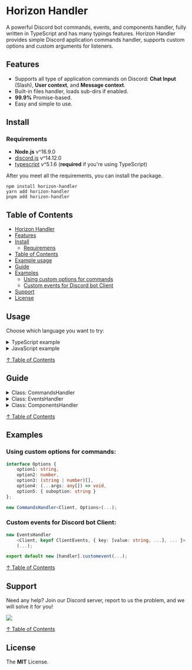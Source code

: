 # Horizon Handler
A powerful Discord bot commands, events, and components handler, fully written in TypeScript and has many typings features. Horizon Handler provides simple Discord application commands handler, supports custom options and custom arguments for listeners.

## Features
- Supports all type of application commands on Discord: **Chat Input** (Slash), **User context**, and **Message context**.
- Built-in files handler, loads sub-dirs if enabled.
- **99.9%** Promise-based.
- Easy and simple to use.

## Install
### Requirements
- **Node.js** v^16.9.0
- [discord.js](https://npmjs.com/package/discord.js) v^14.12.0
- [typescript](https://npmjs.com/package/typescript) v^5.1.6 (**required** if you're using TypeScript)

After you meet all the requirements, you can install the package.

```sh-session
npm install horizon-handler
yarn add horizon-handler
pnpm add horizon-handler
```

## Table of Contents

- [Horizon Handler](#horizon-handler)
- [Features](#features)
- [Install](#install)
    - [Requiremens](#requirements)
- [Table of Contents](#table-of-contents)
- [Example usage](#example-usage)
- [Guide](#guide)
- [Examples](#examples)
    - [Using custom options for commands](#using-custom-options-for-commands)
    - [Custom events for Discord bot Client](#custom-events-for-discord-bot-client)
- [Support](#support)
- [License](#license)

## Usage

Choose which language you want to try:

<!-- TYPESCRIPT EXAMPLE -->

<details>
  <summary>TypeScript example </summary>

### Tree of the project example:

```
Example Bot
├─── src
│    ├─── index.ts
│    ├─── events
│    │   └─── ready.ts
│    │   └─── interactionCreate.ts
│    └─── commands
│         └─── Utility
│              └─── ping.ts
├─── package.json
└─── tsconfig.json
```

### tsconfig.json compiler options

> **Note**: For this example, the out directory name is **dist**. You can change it at anytime, but make sure that the path directory names are also renamed to the new one for **CommandsHandler** and **EventsHandler** classes.

```json
{
    "compilerOptions": {
        "target": "ES2020",
        "module": "CommonJS",
        "outDir": "dist",
        "strict": true,
    },
    "include": [
        "src"
    ],
    "exclude": [
        "node_modules",
        "dist"
    ]
}
```

### Create a new Discord bot client: (`index.ts`)
```ts
import { Client } from 'discord.js';

const client = new Client({
    intents: [
        'Guilds'
    ]
});

client.login('Your bot token goes here');
```

### Define a new commands & events handler and load all the files: (`index.ts`)
```ts
import {
    CommandsHandler,
    EventsHandler,
    CommandStructure
} from 'horizon-handler';

export const cmdshandler = new CommandsHandler<Client>('./dist/commands/', true);

cmdshandler.on('fileLoad', (command) => console.log(`Loaded new command: ` + command.name));

export const eventshandler = new EventsHandler<Client>('./dist/events/');

eventshandler.on('fileLoad', (event) => console.log(`Loaded new event: ` + event));

export const collection = new Collection<string, CommandStructure<Client>>();

(async () => {
    await cmdshandler.load(collection);

    await eventshandler.load(client);
})();
```

### Create a new simple command: (`ping.ts`)

```ts
import { SlashCommandBuilder } from 'discord.js';
import { CommandType } from 'horizon-handler';
import { cmdshandler } from '../../index';

export default new cmdshandler.command({
    type: CommandType.ChatInput,
    structure: new SlashCommandBuilder()
        .setName('ping')
        .setDescription('Replies with Pong!'),
    run: async (client, interaction) => {
        await interaction.reply({
            content: 'Pong!'
        });
    }
});
```

### Create a new event to log whenever the client is ready or not and deploy the application commands to Discord API: (`ready.ts`)

```ts
import { eventshandler, cmdshandler } from '../../index';

export default new eventshandler.event({
    event: 'ready',
    once: true,
    run: async (_, client) => {
        console.log(`Logged in as: ` + client.user.displayName);

        await cmdshandler.deploy(client);
    }
});
```

### Create a new event to handle application commands: (`interactionCreate.ts`)

```ts
import { eventshandler, collection } from '../../index';

export default new eventshandler.event({
    event: 'interactionCreate',
    run: (client, interaction) => {
        if (!interaction.isChatInputCommand()) return;

        const command = collection.get(interaction.commandName);

        if (!command || command.type !== 1) return;

        try {
            command.run(client, interaction);
        } catch (e) {
            console.error(e);
        };
    }
});
```

[↑ Go back to Usage](#usage)

</details>

<!-- JAVASCRIPT EXAMPLE -->

<details>
  <summary>JavaScript example </summary>

### Tree of the project example:

```
Example Bot
├─── src
│    ├─── index.js
│    ├─── events
│    │   └─── ready.js
│    │   └─── interactionCreate.js
│    └─── commands
│         └─── Utility
│              └─── ping.js
└─── package.json
```

### Create a new Discord bot client: (`index.js`)
```ts
const { Client } = require('discord.js');

const client = new Client({
    intents: [
        'Guilds'
    ]
});

client.login('Your bot token goes here');
```

### Define a new commands & events handler and load all the files: (`index.js`)
```ts
const {
    CommandsHandler,
    EventsHandler
} = require('horizon-handler');

const cmdshandler = new CommandsHandler('./dist/commands/', true);

cmdshandler.on('fileLoad', (command) => console.log(`Loaded new command: ` + command.name));

const eventshandler = new EventsHandler('./dist/events/');

eventshandler.on('fileLoad', (event) => console.log(`Loaded new event: ` + event));

const collection = new Collection();

module.exports = { cmdshandler, eventshandler, collection };

(async () => {
    await cmdshandler.load(collection);

    await eventshandler.load(client);
})();
```

### Create a new simple command: (`ping.js`)

```ts
const { SlashCommandBuilder } = require('discord.js');
const { CommandType } = require('horizon-handler');
const { cmdshandler } = require('../../index');

module.exports = new cmdshandler.command({
    type: CommandType.ChatInput,
    structure: new SlashCommandBuilder()
        .setName('ping')
        .setDescription('Replies with Pong!'),
    run: async (client, interaction) => {
        await interaction.reply({
            content: 'Pong!'
        });
    }
});
```

### Create a new event to log whenever the client is ready or not and deploy the application commands to Discord API: (`ready.js`)

```ts
const { eventshandler, cmdshandler } = require('../../index');

module.exports = new eventshandler.event({
    event: 'ready',
    once: true,
    run: async (_, client) => {
        console.log(`Logged in as: ` + client.user.displayName);

        await cmdshandler.deploy(client);
    }
});
```

### Create a new event to handle application commands: (`interactionCreate.js`)

```ts
const { eventshandler, collection } = require('../../index');

module.exports = new eventshandler.event({
    event: 'interactionCreate',
    run: (client, interaction) => {
        if (!interaction.isChatInputCommand()) return;

        const command = collection.get(interaction.commandName);

        if (!command || command.type !== 1) return;

        try {
            command.run(client, interaction);
        } catch (e) {
            console.error(e);
        };
    }
});
```

[↑ Go back to Usage](#usage)

</details>

[↑ Table of Contents](#table-of-contents)

## Guide
<details>
  <summary>Class: CommandsHandler </summary>

### Class: CommandsHandler (extends `EventEmitter`)
#### Type parameters:
| Parameter | Type | Default | Description |
| -------- | -------- | -------- | -------- |
| C | **Client** | - | The Discord bot client. |
| O | { [k: **string**]: **any** } | **{ }** | The custom options for commands. |
| A | **any** | **unknown** | The custom arguments for the **run** property of each command. |

#### Constructor:
| Parameter | Type | Default | Description |
| -------- | -------- | -------- | -------- |
| path | **string** | - | The path of the directory. |
| includesDir? | **boolean** | **false** | Whenever the directory has sub-dirs or not. |

#### Methods:
| Method | Params | Returns | Async? | Description |
| -------- | -------- | -------- | -------- | -------- |
| deploy | client: **Client**, options?: **object** | **Promise** **REST** | Yes | Load all application commands to Discord API. |
| load | collection?: **Collection** | **Promise** **Collection** | Yes | Load all commands from the provided path. |
| reload | collection?: **Collection** | **Promise** **Collection** | Yes | Clears the collection, and then reload all commands from the provided path. |

#### Properties:
| Property | Readonly? | Type | Default value |
| -------- | -------- | -------- | -------- |
| collection | Yes | **Collection** | Collection(0) [Map] {} |
| path | Yes | **string** | - |
| includesDir? | Yes | **boolean** | **undefined** |

[↑ Go back to Guide](#guide)

</details>

<details>
  <summary>Class: EventsHandler </summary>

### Class: EventsHandler (extends `EventEmitter`)
#### Type parameters:
| Parameter | Type | Default | Description |
| -------- | -------- | -------- | -------- |
| C | **Client** | - | The Discord bot client. |
| K | keyof **ClientEvents** | - | Key of client events from discord.js. |
| I | { [k: **string**]: **any**[] } | - | The custom events if needed. |

#### Constructor:
| Parameter | Type | Default | Description |
| -------- | -------- | -------- | -------- |
| path | **string** | - | The path of the directory. |
| includesDir? | **boolean** | **false** | Whenever the directory has sub-dirs or not. |

#### Methods:
| Method | Params | Returns | Async? | Description |
| -------- | -------- | -------- | -------- | -------- |
| load | client: **Client** | **Promise** **EventStructure** | Yes | Load all events from the provided path. |

#### Properties:
| Property | Readonly? | Type | Default value |
| -------- | -------- | -------- | -------- |
| path | Yes | **string** | - |
| includesDir? | Yes | **boolean** | **undefined** |

[↑ Go back to Guide](#guide)

</details>

<details>
  <summary>Class: ComponentsHandler </summary>

### Class: ComponentsHandler (extends `EventEmitter`)
#### Type parameters:
| Parameter | Type | Default | Description |
| -------- | -------- | -------- | -------- |
| C | **Client** | - | The Discord bot client. |

#### Constructor:
| Parameter | Type | Default | Description |
| -------- | -------- | -------- | -------- |
| path | **string** | - | The path of the directory. |
| includesDir? | **boolean** | **false** | Whenever the directory has sub-dirs or not. |

#### Methods:
| Method | Params | Returns | Async? | Description |
| -------- | -------- | -------- | -------- | -------- |
| load | client: **Client**, defaultListener?: **boolean** | **Promise** **ComponentStructure** | Yes | Load all components from the provided path. |

#### Properties:
| Property | Readonly? | Type | Default value |
| -------- | -------- | -------- | -------- |
| path | Yes | **string** | - |
| includesDir? | Yes | **boolean** | **undefined** |

[↑ Go back to Guide](#guide)

</details>

[↑ Table of Contents](#table-of-contents)

## Examples
### Using custom options for commands:
```ts
interface Options {
    option1: string,
    option2: number,
    option3: (string | number)[],
    option4: (...args: any[]) => void,
    option5: { suboption: string }
};

new CommandsHandler<Client, Options>(...);
```

### Custom events for Discord bot Client:
```ts
new EventsHandler
    <Client, keyof ClientEvents, { key: [value: string, ...], ... }>
    (...);

export default new [handler].customevent(...);
```

[↑ Table of Contents](#table-of-contents)

## Support
Need any help? Join our Discord server, report to us the problem, and we will solve it for you!

<a href="https://discord.gg/E6VFACWu5V">
    <img src="https://discord.com/api/guilds/918611797194465280/widget.png?style=banner3">
</a>

[↑ Table of Contents](#table-of-contents)

## License
The **MIT** License.